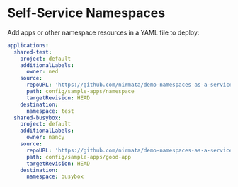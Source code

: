 # Self-Service Namespaces

Add apps or other namespace resources in a YAML file to deploy:

```yaml
applications:
  shared-test:
    project: default
    additionalLabels:
      owner: ned
    source:
      repoURL: 'https://github.com/nirmata/demo-namespaces-as-a-service/'
      path: config/sample-apps/namespace
      targetRevision: HEAD
    destination:
      namespace: test
  shared-busybox:
    project: default
    additionalLabels:
      owner: nancy    
    source:
      repoURL: 'https://github.com/nirmata/demo-namespaces-as-a-service'
      path: config/sample-apps/good-app
      targetRevision: HEAD
    destination:
      namespace: busybox
```